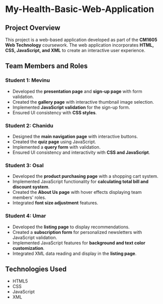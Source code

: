 # My-Health-Basic-Web-Application

## Project Overview
This project is a web-based application developed as part of the **CM1605 Web Technology** coursework. The web application incorporates **HTML, CSS, JavaScript, and XML** to create an interactive user experience.

## Team Members and Roles

### Student 1: Mevinu
- Developed the **presentation page** and **sign-up page** with form validation.
- Created the **gallery page** with interactive thumbnail image selection.
- Implemented **JavaScript validation** for the sign-up form.
- Ensured UI consistency with **CSS styles**.

### Student 2: Chanidu
- Designed the **main navigation page** with interactive buttons.
- Created the **quiz page** using JavaScript.
- Implemented a **query form** with validation.
- Ensured UI consistency and interactivity with **CSS and JavaScript**.

### Student 3: Osal
- Developed the **product purchasing page** with a shopping cart system.
- Implemented JavaScript functionality for **calculating total bill and discount system**.
- Created the **About Us page** with hover effects displaying team members' roles.
- Integrated **font size adjustment** features.

### Student 4: Umar
- Developed the **listing page** to display recommendations.
- Created a **subscription form** for personalized newsletters with JavaScript validation.
- Implemented JavaScript features for **background and text color customization**.
- Integrated XML data reading and display in the **listing page**.

## Technologies Used
- HTML5
- CSS
- JavaScript
- XML
